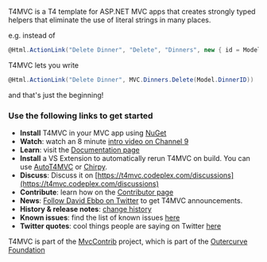 T4MVC is a T4 template for ASP.NET MVC apps that creates strongly typed helpers that eliminate the use of literal strings in many places.

e.g. instead of

````c#
@Html.ActionLink("Delete Dinner", "Delete", "Dinners", new { id = Model.DinnerID }, null)
````

T4MVC lets you write

````c#
@Html.ActionLink("Delete Dinner", MVC.Dinners.Delete(Model.DinnerID))
````

and that's just the beginning!

### Use the following links to get started

*   **Install** T4MVC in your MVC app using [NuGet](http://nuget.org)
*   **Watch**: watch an 8 minute [intro video on Channel 9](http://channel9.msdn.com/posts/jongalloway/Jon-Takes-Five-with-David-Ebbo-on-T4MVC/)
*   **Learn**: visit the [Documentation page](https://t4mvc.codeplex.com/documentation)
*   **Install** a VS Extension to automatically rerun T4MVC on build. You can use [AutoT4MVC](http://visualstudiogallery.msdn.microsoft.com/8d820b76-9fc4-429f-a95f-e68ed7d3111a) or [Chirpy](http://chirpy.codeplex.com/).
*   **Discuss**: Discuss it on [https://t4mvc.codeplex.com/discussions](https://t4mvc.codeplex.com/discussions)
*   **Contribute**: learn how on the [Contributor page](/wikipage?title=T4MVC_contrib&amp;referringTitle=Home "T4MVC_contrib&amp;referringTitle=Home")
*   **News**: [Follow David Ebbo on Twitter](http://twitter.com/davidebbo/) to get T4MVC announcements.
*   **History &amp; release notes**: [change history](/wikipage?title=T4MVC_History&amp;referringTitle=Home "T4MVC_History&amp;referringTitle=Home")
*   **Known issues**: find the list of known issues [here](/wikipage?title=T4MVC_KnownIssues&amp;referringTitle=Home "T4MVC_KnownIssues&amp;referringTitle=Home")
*   **Twitter quotes**: cool things people are saying on Twitter [here](/wikipage?title=T4MVC_Twitter&amp;referringTitle=Home "T4MVC_Twitter&amp;referringTitle=Home")

T4MVC is part of the [MvcContrib](http://mvccontrib.codeplex.com) project, which is part of the [Outercurve Foundation](http://www.outercurve.org/)
